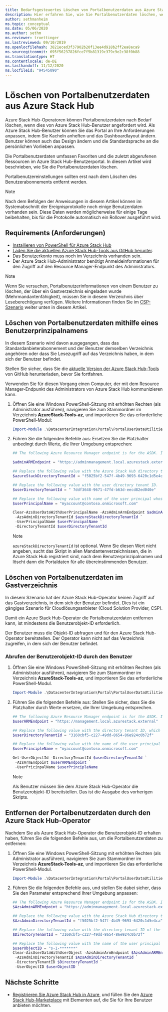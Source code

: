 ```yaml
---
title: Bedarfsgesteuertes Löschen von Portalbenutzerdaten aus Azure Stack Hub
description: Hier erfahren Sie, wie Sie Portalbenutzerdaten löschen, wenn dies von Azure Stack Hub-Benutzern angefordert wird.
author: sethmanheim
ms.topic: conceptual
ms.date: 05/06/2020
ms.author: sethm
ms.reviewer: troettinger
ms.lastreviewed: 09/10/2019
ms.openlocfilehash: 3821eced3f37902b20f13ee4d918b2ff2ea8aca9
ms.sourcegitcommit: 695f56237826fce7f5b81319c379c9e2c38f0b88
ms.translationtype: HT
ms.contentlocale: de-DE
ms.lasthandoff: 11/12/2020
ms.locfileid: "94545090"
---
```

# <a name="clear-portal-user-data-from-azure-stack-hub"></a>Löschen von Portalbenutzerdaten aus Azure Stack Hub

Azure Stack Hub-Operatoren können Portalbenutzerdaten nach Bedarf löschen, wenn dies von Azure Stack Hub-Benutzer angefordert wird. Als Azure Stack Hub-Benutzer können Sie das Portal an Ihre Anforderungen anpassen, indem Sie Kacheln anheften und das Dashboardlayout ändern. Benutzer können auch das Design ändern und die Standardsprache an die persönlichen Vorlieben anpassen.

Die Portalbenutzerdaten umfassen Favoriten und die zuletzt abgerufenen Ressourcen im Azure Stack Hub-Benutzerportal. In diesem Artikel wird beschrieben, wie Sie die Portalbenutzerdaten löschen.

Portalbenutzereinstellungen sollten erst nach dem Löschen des Benutzerabonnements entfernt werden.

> [!NOTE]
> Nach dem Befolgen der Anweisungen in diesem Artikel können im Systemabschnitt der Ereignisprotokolle noch einige Benutzerdaten vorhanden sein. Diese Daten werden möglicherweise für einige Tage beibehalten, bis für die Protokolle automatisch ein Rollover ausgeführt wird.

## <a name="requirements"></a>Requirements (Anforderungen)

- [Installieren von PowerShell für Azure Stack Hub](powershell-install-az-module.md)
- [Laden Sie die aktuellen Azure Stack Hub-Tools aus GitHub herunter](azure-stack-powershell-download.md).
- Das Benutzerkonto muss noch im Verzeichnis vorhanden sein.
- Der Azure Stack Hub-Administrator benötigt Anmeldeinformationen für den Zugriff auf den Resource Manager-Endpunkt des Administrators.

> [!NOTE]
> Wenn Sie versuchen, Portalbenutzerinformationen von einem Benutzer zu löschen, der über ein Gastverzeichnis eingeladen wurde (Mehrmandantenfähigkeit), müssen Sie in diesem Verzeichnis über Leseberechtigung verfügen. Weitere Informationen finden Sie im [CSP-Szenario](#clear-portal-user-data-in-guest-directory) weiter unten in diesem Artikel.

## <a name="clear-portal-user-data-using-a-user-principal-name"></a>Löschen von Portalbenutzerdaten mithilfe eines Benutzerprinzipalnamens

In diesem Szenario wird davon ausgegangen, dass das Standardanbieterabonnement und der Benutzer demselben Verzeichnis angehören oder dass Sie Lesezugriff auf das Verzeichnis haben, in dem sich der Benutzer befindet.

Stellen Sie sicher, dass Sie die [aktuelle Version der Azure Stack Hub-Tools](azure-stack-powershell-download.md) von GitHub herunterladen, bevor Sie fortfahren.

Verwenden Sie für diesen Vorgang einen Computer, der mit dem Resource Manager-Endpunkt des Administrators von Azure Stack Hub kommunizieren kann.

1. Öffnen Sie eine Windows PowerShell-Sitzung mit erhöhten Rechten (als Administrator ausführen), navigieren Sie zum Stammordner im Verzeichnis **AzureStack-Tools-az**, und importieren Sie das erforderliche PowerShell-Modul:

   ```powershell
   Import-Module .\DatacenterIntegration\Portal\PortalUserDataUtilities.psm1
   ```

2. Führen Sie die folgenden Befehle aus: Ersetzen Sie die Platzhalter unbedingt durch Werte, die Ihrer Umgebung entsprechen:

   ```powershell
   ## The following Azure Resource Manager endpoint is for the ASDK. If you are in a multinode environment, contact your operator or service provider to get the endpoint.

   $adminARMEndpoint = "https://adminmanagement.local.azurestack.external"

   ## Replace the following value with the Azure Stack Hub directory tenant ID.
   $azureStackDirectoryTenantId = "f5025bf2-547f-4b49-9693-6420c1d5e4ca"

   ## Replace the following value with the user directory tenant ID.
   $userDirectoryTenantId = " 7ddf3648-9671-47fd-b63d-eecd82ed040e"

   ## Replace the following value with name of the user principal whose portal user data is to be cleared.
   $userPrincipalName = "myaccount@contoso.onmicrosoft.com"

   Clear-AzsUserDataWithUserPrincipalName -AzsAdminArmEndpoint $adminARMEndpoint `
    -AzsAdminDirectoryTenantId $azureStackDirectoryTenantId `
    -UserPrincipalName $userPrincipalName `
    -DirectoryTenantId $userDirectoryTenantId
   ```

   > [!NOTE]
   > `azureStackDirectoryTenantId` ist optional. Wenn Sie diesen Wert nicht angeben, sucht das Skript in allen Mandantenverzeichnissen, die in Azure Stack Hub registriert sind, nach dem Benutzerprinzipalnamen und löscht dann die Portaldaten für alle übereinstimmenden Benutzer.

## <a name="clear-portal-user-data-in-guest-directory"></a>Löschen von Portalbenutzerdaten im Gastverzeichnis

In diesem Szenario hat der Azure Stack Hub-Operator keinen Zugriff auf das Gastverzeichnis, in dem sich der Benutzer befindet. Dies ist ein gängiges Szenario für Cloudlösungsanbieter (Cloud Solution Provider, CSP).

Damit ein Azure Stack Hub-Operator die Portalbenutzerdaten entfernen kann, ist mindestens die Benutzerobjekt-ID erforderlich.

Der Benutzer muss die Objekt-ID abfragen und für den Azure Stack Hub-Operator bereitstellen. Der Operator kann nicht auf das Verzeichnis zugreifen, in dem sich der Benutzer befindet.

### <a name="user-retrieves-the-user-object-id"></a>Abrufen der Benutzerobjekt-ID durch den Benutzer

1. Öffnen Sie eine Windows PowerShell-Sitzung mit erhöhten Rechten (als Administrator ausführen), navigieren Sie zum Stammordner im Verzeichnis **AzureStack-Tools-az**, und importieren Sie das erforderliche PowerShell-Modul.

   ```powershell
   Import-Module .\DatacenterIntegration\Portal\PortalUserDataUtilities.psm1
   ```

2. Führen Sie die folgenden Befehle aus: Stellen Sie sicher, dass Sie die Platzhalter durch Werte ersetzen, die Ihrer Umgebung entsprechen.

   ```powershell
   ## The following Azure Resource Manager endpoint is for the ASDK. If you are in a multinode environment, contact your operator or service provider to get the endpoint.
   $userARMEndpoint = "https://management.local.azurestack.external"

   ## Replace the following value with the directory tenant ID, which contains the user account.
   $userDirectoryTenantId = "3160cbf5-c227-49dd-8654-86e924c0b72f"

   ## Replace the following value with the name of the user principal whose portal user data is to be cleared.
   $userPrincipleName = "myaccount@contoso.onmicrosoft.com"

   Get-UserObjectId -DirectoryTenantId $userDirectoryTenantId `
    -AzsArmEndpoint $userARMEndpoint `
    -UserPricinpalName $userPrincipleName
   ```

   > [!NOTE]
   > Als Benutzer müssen Sie dem Azure Stack Hub-Operator die Benutzerobjekt-ID bereitstellen. Das ist die Ausgabe des vorherigen Skripts.

## <a name="azure-stack-hub-operator-removes-the-portal-user-data"></a>Entfernen der Portalbenutzerdaten durch den Azure Stack Hub-Operator

Nachdem Sie als Azure Stack Hub-Operator die Benutzerobjekt-ID erhalten haben, führen Sie die folgenden Befehle aus, um die Portalbenutzerdaten zu entfernen:

1. Öffnen Sie eine Windows PowerShell-Sitzung mit erhöhten Rechten (als Administrator ausführen), navigieren Sie zum Stammordner im Verzeichnis **AzureStack-Tools-az**, und importieren Sie das erforderliche PowerShell-Modul.

   ```powershell
   Import-Module .\DatacenterIntegration\Portal\PortalUserDataUtilities.psm1
   ```

2. Führen Sie die folgenden Befehle aus, und stellen Sie dabei sicher, dass Sie den Parameter entsprechend Ihrer Umgebung anpassen:

   ```powershell
   ## The following Azure Resource Manager endpoint is for the ASDK. If you are in a multinode environment, contact your operator or service provider to get the endpoint.
   $AzsAdminARMEndpoint = "https://adminmanagement.local.azurestack.external"

   ## Replace the following value with the Azure Stack Hub directory tenant ID.
   $AzsAdminDirectoryTenantId = "f5025bf2-547f-4b49-9693-6420c1d5e4ca"

   ## Replace the following value with the directory tenant ID of the user to clear.
   $DirectoryTenantId = "3160cbf5-c227-49dd-8654-86e924c0b72f"

   ## Replace the following value with the name of the user principal whose portal user data is to be cleared.
   $userObjectID = "s-1-*******"
   Clear-AzsUserDataWithUserObject -AzsAdminArmEndpoint $AzsAdminARMEndpoint `
    -AzsAdminDirectoryTenantId $AzsAdminDirectoryTenantId `
    -DirectoryTenantID $DirectoryTenantId `
    -UserObjectID $userObjectID `
   ```

## <a name="next-steps"></a>Nächste Schritte

- [Registrieren Sie Azure Stack Hub in Azure](azure-stack-registration.md), und füllen Sie den [Azure Stack Hub-Marketplace](azure-stack-marketplace.md) mit Elementen auf, die Sie für Ihre Benutzer anbieten möchten.
